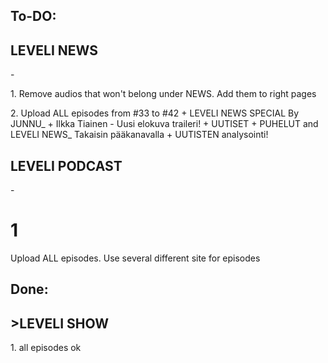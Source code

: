 <h2>To-DO:</h2>
<h2>LEVELI NEWS</h2> -
<p>1. Remove audios that won't belong under NEWS. Add them to right pages</p> 
<p>2. Upload ALL episodes from #33 to #42 + LEVELI NEWS SPECIAL By JUNNU_ + Ilkka Tiainen - Uusi elokuva traileri! + UUTISET + PUHELUT 
and LEVELI NEWS_ Takaisin pääkanavalla + UUTISTEN analysointi!</p>
<h2>LEVELI PODCAST</h2> -
<h1>1</h1><p>Upload ALL episodes. Use several different site for episodes</p>

<h2>Done:</h2>
<h2>>LEVELI SHOW</h2> 
<p>1. all episodes ok</p>
